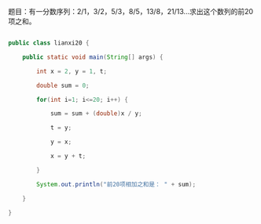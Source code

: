 题目：有一分数序列：2/1，3/2，5/3，8/5，13/8，21/13...求出这个数列的前20项之和。 
```java  
public class lianxi20 {
	public static void main(String[] args) {
		int x = 2, y = 1, t;
		double sum = 0;
		for(int i=1; i<=20; i++) {
			sum = sum + (double)x / y;
			t = y;
			y = x;
			x = y + t;
		}
		System.out.println("前20项相加之和是： " + sum);
	}
}
```